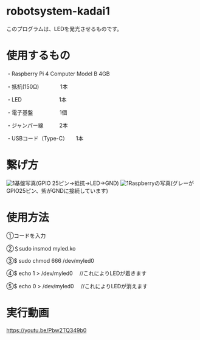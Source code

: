 # robotsystem-kadai1

このプログラムは、LEDを発光させるものです。

# 使用するもの

・Raspberry Pi 4 Computer Model B 4GB　

・抵抗(150Ω)　　　　1本    

・LED　　　　　　　1本   

・電子基盤　　　　　1個 

・ジャンパー線　　　2本

・USBコード（Type-C）　　1本

# 繋げ方

![1](https://user-images.githubusercontent.com/95426761/148651410-f9a84966-409b-4f73-befb-12a357b52c5c.jpg)基盤写真(GPIO 25ピン→抵抗→LED→GND)
![1](https://user-images.githubusercontent.com/95426761/148651555-baf01649-c5a6-4bfa-8387-1535d9bde0d3.jpg)Raspberryの写真(グレーがGPIO25ピン、紫がGNDに接続しています)



# 使用方法
①コードを入力

②＄sudo insmod myled.ko

③$ sudo chmod 666 /dev/myled0

④$ echo 1 > /dev/myled0
　//これによりLEDが着きます
 
⑤$ echo 0 > /dev/myled0
　//これによりLEDが消えます

# 実行動画　
https://youtu.be/Pbw2TQ349b0



